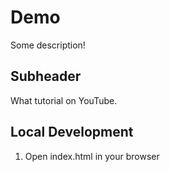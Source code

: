 # Demo

Some description!

## Subheader

What tutorial on YouTube.

## Local Development

1. Open index.html in your browser